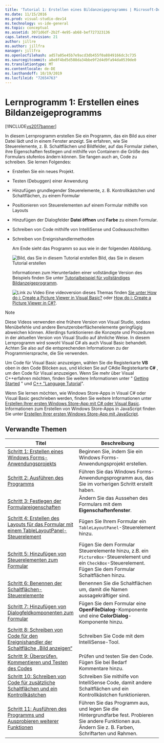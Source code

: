 ```yaml
---
title: 'Tutorial 1: Erstellen eines Bildanzeigeprogramms | Microsoft-Dokumentation'
ms.date: 11/15/2016
ms.prod: visual-studio-dev14
ms.technology: vs-ide-general
ms.topic: conceptual
ms.assetid: 3071d6df-2b2f-4e95-ab68-bef727323136
caps.latest.revision: 21
author: jillre
ms.author: jillfra
manager: jillfra
ms.openlocfilehash: ad57a05e45b7e9acd3db455f0a8849166dc3c735
ms.sourcegitcommit: a8e8f4bd5d508da34bbe9f2d4d9fa94da0539de0
ms.translationtype: MT
ms.contentlocale: de-DE
ms.lasthandoff: 10/19/2019
ms.locfileid: "72654763"
---
```

# <a name="tutorial-1-create-a-picture-viewer"></a>Lernprogramm 1: Erstellen eines Bildanzeigeprogramms
[!INCLUDE[vs2017banner](../includes/vs2017banner.md)]

In diesem Lernprogramm erstellen Sie ein Programm, das ein Bild aus einer Datei lädt und in einem Fenster anzeigt. Sie erfahren, wie Sie Steuerelemente, z. B. Schaltflächen und Bildfelder, auf das Formular ziehen, ihre Eigenschaften festlegen und mithilfe von Containern die Größe des Formulars stufenlos ändern können. Sie fangen auch an, Code zu schreiben. Sie lernen Folgendes:

- Erstellen Sie ein neues Projekt.

- Testen (Debuggen) einer Anwendung

- Hinzufügen grundlegender Steuerelemente, z. B. Kontrollkästchen und Schaltflächen, zu einem Formular

- Positionieren von Steuerelementen auf einem Formular mithilfe von Layouts

- Hinzufügen der Dialogfelder **Datei öffnen** und **Farbe** zu einem Formular.

- Schreiben von Code mithilfe von IntelliSense und Codeausschnitten

- Schreiben von Ereignishandlermethoden

  Am Ende sieht das Programm so aus wie in der folgenden Abbildung.

  ![Bild, das Sie in diesem Tutorial erstellen](../ide/media/express-pictureviewerdone.png "Express_PictureViewerDone") Bild, das Sie in diesem Tutorial erstellen

  Informationen zum Herunterladen einer vollständige Version des Beispiels finden Sie unter [Tutorialbeispiel für vollständiges Bildanzeigeprogramm](http://code.msdn.microsoft.com/Complete-Picture-Viewer-7d91d3a8).

  ![Link zu Video](../data-tools/media/playvideo.gif "Wiedergeben") Eine videoversion dieses Themas finden [Sie unter How do i: Create a Picture Viewer in Visual Basic?](http://go.microsoft.com/fwlink/?LinkId=205207) oder [How do i: Create a Picture Viewer in C#?](http://go.microsoft.com/fwlink/?LinkId=205198).

> [!NOTE]
> Diese Videos verwenden eine frühere Version von Visual Studio, sodass Menübefehle und andere Benutzeroberflächenelemente geringfügig abweichen können. Allerdings funktionieren die Konzepte und Prozeduren in der aktuellen Version von Visual Studio auf ähnliche Weise. In diesem Lernprogramm wird sowohl Visual C# als auch Visual Basic behandelt. Achten Sie also auf die entsprechenden Informationen zu der Programmiersprache, die Sie verwenden.
>
> Um Code für Visual Basic anzuzeigen, wählen Sie die Registerkarte **VB** oben in den Code Blöcken aus, und klicken Sie auf C#die Registerkarte **C#** , um den Code für Visual anzuzeigen. Wenn Sie mehr über Visual C++erfahren möchten, finden Sie weitere Informationen unter " [Getting Started](../misc/getting-started-with-visual-cpp-in-visual-studio-2015.md) " und [ C++ "Language Tutorial](http://www.cplusplus.com/doc/tutorial/)".
>
> Wenn Sie lernen möchten, wie Windows Store-Apps in Visual C# oder Visual Basic geschrieben werden, finden Sie weitere Informationen unter [Erstellen Ihrer ersten Windows Store-App mit C# oder Visual Basic](https://msdn.microsoft.com/library/windows/apps/hh974581.aspx). Informationen zum Erstellen von Windows Store-Apps in JavaScript finden Sie unter [Erstellen Ihrer ersten Windows Store-App mit JavaScript](https://msdn.microsoft.com/library/windows/apps/br211385.aspx).

## <a name="related-topics"></a>Verwandte Themen

|Titel|Beschreibung|
|-----------|-----------------|
|[Schritt 1: Erstellen eines Windows Forms-Anwendungsprojekts](../ide/step-1-create-a-windows-forms-application-project.md)|Beginnen Sie, indem Sie ein Windows Forms-Anwendungsprojekt erstellen.|
|[Schritt 2: Ausführen des Programms](../ide/step-2-run-your-program.md)|Führen Sie das Windows Forms-Anwendungsprogramm aus, das Sie im vorherigen Schritt erstellt haben.|
|[Schritt 3: Festlegen der Formulareigenschaften](../ide/step-3-set-your-form-properties.md)|Ändern Sie das Aussehen des Formulars mit dem **Eigenschaftenfenster**.|
|[Schritt 4: Erstellen des Layouts für das Formular mit einem TableLayoutPanel-Steuerelement](../ide/step-4-lay-out-your-form-with-a-tablelayoutpanel-control.md)|Fügen Sie Ihrem Formular ein `TableLayoutPanel`-Steuerelement hinzu.|
|[Schritt 5: Hinzufügen von Steuerelementen zum Formular](../ide/step-5-add-controls-to-your-form.md)|Fügen Sie dem Formular Steuerelemente hinzu, z.B. ein `PictureBox`-Steuerelement und ein `CheckBox`-Steuerelement. Fügen Sie dem Formular Schaltflächen hinzu.|
|[Schritt 6: Benennen der Schaltflächen-Steuerelemente](../ide/step-6-name-your-button-controls.md)|Benennen Sie die Schaltflächen um, damit die Namen aussagekräftiger sind.|
|[Schritt 7: Hinzufügen von Dialogfeldkomponenten zum Formular](../ide/step-7-add-dialog-components-to-your-form.md)|Fügen Sie dem Formular eine **OpenFileDialog**-Komponente und eine **ColorDialog**-Komponente hinzu.|
|[Schritt 8: Schreiben von Code für den Ereignishandler der Schaltfläche „Bild anzeigen“](../ide/step-8-write-code-for-the-show-a-picture-button-event-handler.md)|Schreiben Sie Code mit dem IntelliSense-Tool.|
|[Schritt 9: Überprüfen, Kommentieren und Testen des Codes](../ide/step-9-review-comment-and-test-your-code.md)|Prüfen und testen Sie den Code. Fügen Sie bei Bedarf Kommentare hinzu.|
|[Schritt 10: Schreiben von Code für zusätzliche Schaltflächen und ein Kontrollkästchen](../ide/step-10-write-code-for-additional-buttons-and-a-check-box.md)|Schreiben Sie mithilfe von IntelliSense Code, damit andere Schaltflächen und ein Kontrollkästchen funktionieren.|
|[Schritt 11: Ausführen des Programms und Ausprobieren weiterer Funktionen](../ide/step-11-run-your-program-and-try-other-features.md)|Führen Sie das Programm aus, und legen Sie die Hintergrundfarbe fest. Probieren Sie andere Funktionen aus. Ändern Sie z. B. Farben, Schriftarten und Rahmen.|
